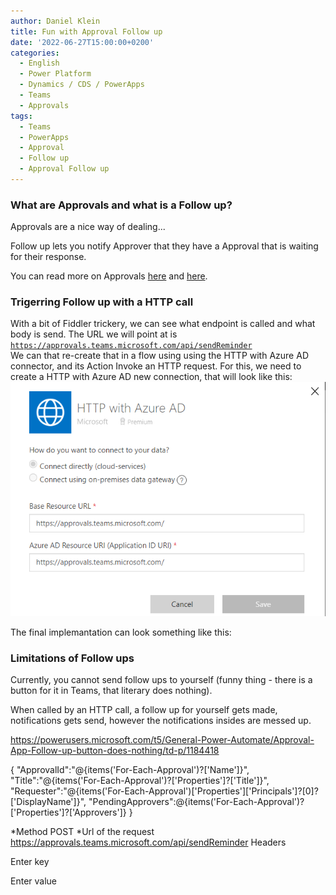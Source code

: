 ```yaml
---
author: Daniel Klein
title: Fun with Approval Follow up
date: '2022-06-27T15:00:00+0200'
categories:
  - English
  - Power Platform
  - Dynamics / CDS / PowerApps
  - Teams
  - Approvals
tags:
  - Teams
  - PowerApps
  - Approval
  - Follow up
  - Approval Follow up
---
```

### What are Approvals and what is a Follow up?

Approvals are a nice way of dealing...

Follow up lets you notify Approver that they have a Approval that is waiting for their response.


You can read more on Approvals [here](https://support.microsoft.com/en-us/office/what-is-approvals-a9a01c95-e0bf-4d20-9ada-f7be3fc283d3) and [here](https://powerautomate.microsoft.com/en-us/connectors/details/shared_approvals/approvals/). 

### Trigerring Follow up with a HTTP call

With a bit of Fiddler trickery, we can see what endpoint is called and what body is send. 
The URL we will point at is <br>
<code>https://approvals.teams.microsoft.com/api/sendReminder</code><br>
We can that re-create that in a flow using using the HTTP with Azure AD connector, and its Action Invoke an HTTP request. For this, we need to create a HTTP with Azure AD new connection, that will look like this:
![Connections](/uploads/2022/06/2022-06-27-fun-with-approval-follow-up-02.png)

The final implemantation can look something like this:



### Limitations of Follow ups

Currently, you cannot send follow ups to yourself (funny thing - there is a button for it in Teams, that literary does nothing).

When called by an HTTP call, a follow up for yourself gets made, notifications gets send, however the notifications insides are messed up. 

https://powerusers.microsoft.com/t5/General-Power-Automate/Approval-App-Follow-up-button-does-nothing/td-p/1184418

{
   "ApprovalId":"@{items('For-Each-Approval')?['Name']}",
   "Title":"@{items('For-Each-Approval')?['Properties']?['Title']}",
   "Requester":"@{items('For-Each-Approval')['Properties']['Principals']?[0]?['DisplayName']}",
   "PendingApprovers":@{items('For-Each-Approval')?['Properties']?['Approvers']}
}


*Method
POST
*Url of the request
https://approvals.teams.microsoft.com/api/sendReminder
Headers

Enter key

Enter value

